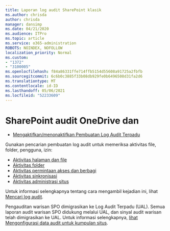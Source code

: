 ```yaml
---
title: Laporan log audit SharePoint klasik
ms.author: chrisda
author: chrisda
manager: dansimp
ms.date: 04/21/2020
ms.audience: ITPro
ms.topic: article
ms.service: o365-administration
ROBOTS: NOINDEX, NOFOLLOW
localization_priority: Normal
ms.custom:
- "1372"
- "3100005"
ms.openlocfilehash: f84a86331ffe714ffb5154d55608a91725a2fbfb
ms.sourcegitcommit: 6c6b0c3885f33b08db929fe0b6496508d31fa2d6
ms.translationtype: MT
ms.contentlocale: id-ID
ms.lasthandoff: 05/06/2021
ms.locfileid: "52233609"
---
```

# <a name="sharepoint-and-onedrive-audit-logs"></a>SharePoint audit OneDrive dan

* [Mengaktifkan/menonaktifkan Pembuatan Log Audit Terpadu](https://docs.microsoft.com/microsoft-365/compliance/turn-audit-log-search-on-or-off) 

Gunakan pencarian pembuatan log audit untuk memeriksa aktivitas file, folder, pengguna, izin:

* [Aktivitas halaman dan file](https://docs.microsoft.com/microsoft-365/compliance/search-the-audit-log-in-security-and-compliance)
* [Aktivitas folder](https://docs.microsoft.com/microsoft-365/compliance/search-the-audit-log-in-security-and-compliance#folder-activities)
* [Aktivitas permintaan akses dan berbagi](https://docs.microsoft.com/microsoft-365/compliance/search-the-audit-log-in-security-and-compliance#sharing-and-access-request-activities)
* [Aktivitas sinkronisasi](https://docs.microsoft.com/microsoft-365/compliance/search-the-audit-log-in-security-and-compliance#synchronization-activities)
* [Aktivitas administrasi situs](https://docs.microsoft.com/microsoft-365/compliance/search-the-audit-log-in-security-and-compliance#site-administration-activities)

Untuk informasi selengkapnya tentang cara mengambil kejadian ini, lihat [Mencari log audit](https://docs.microsoft.com/microsoft-365/compliance/search-the-audit-log-in-security-and-compliance#search-the-audit-log).

Pengauditan warisan SPO dimigrasikan ke Log Audit Terpadu (UAL). Semua laporan audit warisan SPO didukung melalui UAL, dan sinyal audit warisan telah dimigrasikan ke UAL. Untuk informasi selengkapnya, [lihat Mengonfigurasi data audit untuk kumpulan situs](https://support.office.com/article/Configure-audit-settings-for-a-site-collection-A9920C97-38C0-44F2-8BCB-4CF1E2AE22D2).
